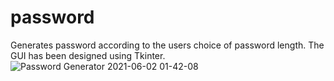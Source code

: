 # password
Generates password according to the users choice of password length. The GUI has been designed using Tkinter.
![Password Generator 2021-06-02 01-42-08](https://user-images.githubusercontent.com/55712612/120384731-291eaa00-c344-11eb-842b-255d19f6da92.gif)
